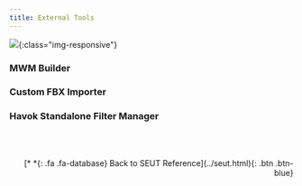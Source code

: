```yaml
---
title: External Tools
---
```

![](/modding-reference/assets/images/reference/seut/preferences_2.png){:class="img-responsive"}

### MWM Builder

### Custom FBX Importer

### Havok Standalone Filter Manager


<br><br/>
<p style="text-align:right">[*&nbsp;*{: .fa .fa-database} Back to SEUT Reference](../seut.html){: .btn .btn-blue}</p>